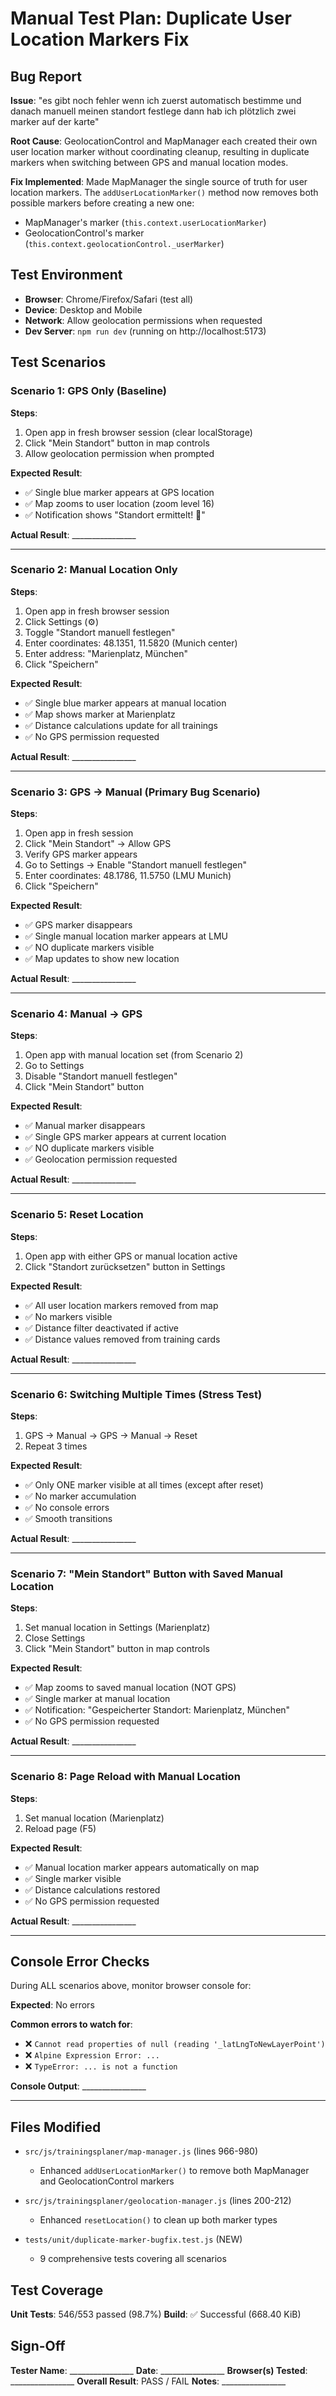 # Manual Test Plan: Duplicate User Location Markers Fix

## Bug Report
**Issue**: "es gibt noch fehler wenn ich zuerst automatisch bestimme und danach manuell meinen standort festlege dann hab ich plötzlich zwei marker auf der karte"

**Root Cause**: GeolocationControl and MapManager each created their own user location marker without coordinating cleanup, resulting in duplicate markers when switching between GPS and manual location modes.

**Fix Implemented**: Made MapManager the single source of truth for user location markers. The `addUserLocationMarker()` method now removes both possible markers before creating a new one:
- MapManager's marker (`this.context.userLocationMarker`)
- GeolocationControl's marker (`this.context.geolocationControl._userMarker`)

## Test Environment
- **Browser**: Chrome/Firefox/Safari (test all)
- **Device**: Desktop and Mobile
- **Network**: Allow geolocation permissions when requested
- **Dev Server**: `npm run dev` (running on http://localhost:5173)

## Test Scenarios

### Scenario 1: GPS Only (Baseline)
**Steps**:
1. Open app in fresh browser session (clear localStorage)
2. Click "Mein Standort" button in map controls
3. Allow geolocation permission when prompted

**Expected Result**:
- ✅ Single blue marker appears at GPS location
- ✅ Map zooms to user location (zoom level 16)
- ✅ Notification shows "Standort ermittelt! 📍"

**Actual Result**: ________________

---

### Scenario 2: Manual Location Only
**Steps**:
1. Open app in fresh browser session
2. Click Settings (⚙️)
3. Toggle "Standort manuell festlegen"
4. Enter coordinates: 48.1351, 11.5820 (Munich center)
5. Enter address: "Marienplatz, München"
6. Click "Speichern"

**Expected Result**:
- ✅ Single blue marker appears at manual location
- ✅ Map shows marker at Marienplatz
- ✅ Distance calculations update for all trainings
- ✅ No GPS permission requested

**Actual Result**: ________________

---

### Scenario 3: GPS → Manual (Primary Bug Scenario)
**Steps**:
1. Open app in fresh session
2. Click "Mein Standort" → Allow GPS
3. Verify GPS marker appears
4. Go to Settings → Enable "Standort manuell festlegen"
5. Enter coordinates: 48.1786, 11.5750 (LMU Munich)
6. Click "Speichern"

**Expected Result**:
- ✅ GPS marker disappears
- ✅ Single manual location marker appears at LMU
- ✅ NO duplicate markers visible
- ✅ Map updates to show new location

**Actual Result**: ________________

---

### Scenario 4: Manual → GPS
**Steps**:
1. Open app with manual location set (from Scenario 2)
2. Go to Settings
3. Disable "Standort manuell festlegen"
4. Click "Mein Standort" button

**Expected Result**:
- ✅ Manual marker disappears
- ✅ Single GPS marker appears at current location
- ✅ NO duplicate markers visible
- ✅ Geolocation permission requested

**Actual Result**: ________________

---

### Scenario 5: Reset Location
**Steps**:
1. Open app with either GPS or manual location active
2. Click "Standort zurücksetzen" button in Settings

**Expected Result**:
- ✅ All user location markers removed from map
- ✅ No markers visible
- ✅ Distance filter deactivated if active
- ✅ Distance values removed from training cards

**Actual Result**: ________________

---

### Scenario 6: Switching Multiple Times (Stress Test)
**Steps**:
1. GPS → Manual → GPS → Manual → Reset
2. Repeat 3 times

**Expected Result**:
- ✅ Only ONE marker visible at all times (except after reset)
- ✅ No marker accumulation
- ✅ No console errors
- ✅ Smooth transitions

**Actual Result**: ________________

---

### Scenario 7: "Mein Standort" Button with Saved Manual Location
**Steps**:
1. Set manual location in Settings (Marienplatz)
2. Close Settings
3. Click "Mein Standort" button in map controls

**Expected Result**:
- ✅ Map zooms to saved manual location (NOT GPS)
- ✅ Single marker at manual location
- ✅ Notification: "Gespeicherter Standort: Marienplatz, München"
- ✅ No GPS permission requested

**Actual Result**: ________________

---

### Scenario 8: Page Reload with Manual Location
**Steps**:
1. Set manual location (Marienplatz)
2. Reload page (F5)

**Expected Result**:
- ✅ Manual location marker appears automatically on map
- ✅ Single marker visible
- ✅ Distance calculations restored
- ✅ No GPS permission requested

**Actual Result**: ________________

---

## Console Error Checks

During ALL scenarios above, monitor browser console for:

**Expected**: No errors

**Common errors to watch for**:
- ❌ `Cannot read properties of null (reading '_latLngToNewLayerPoint')`
- ❌ `Alpine Expression Error: ...`
- ❌ `TypeError: ... is not a function`

**Console Output**: ________________

---

## Files Modified

- `src/js/trainingsplaner/map-manager.js` (lines 966-980)
  - Enhanced `addUserLocationMarker()` to remove both MapManager and GeolocationControl markers

- `src/js/trainingsplaner/geolocation-manager.js` (lines 200-212)
  - Enhanced `resetLocation()` to clean up both marker types

- `tests/unit/duplicate-marker-bugfix.test.js` (NEW)
  - 9 comprehensive tests covering all scenarios

## Test Coverage

**Unit Tests**: 546/553 passed (98.7%)
**Build**: ✅ Successful (668.40 KiB)

## Sign-Off

**Tester Name**: ________________
**Date**: ________________
**Browser(s) Tested**: ________________
**Overall Result**: PASS / FAIL
**Notes**: ________________
